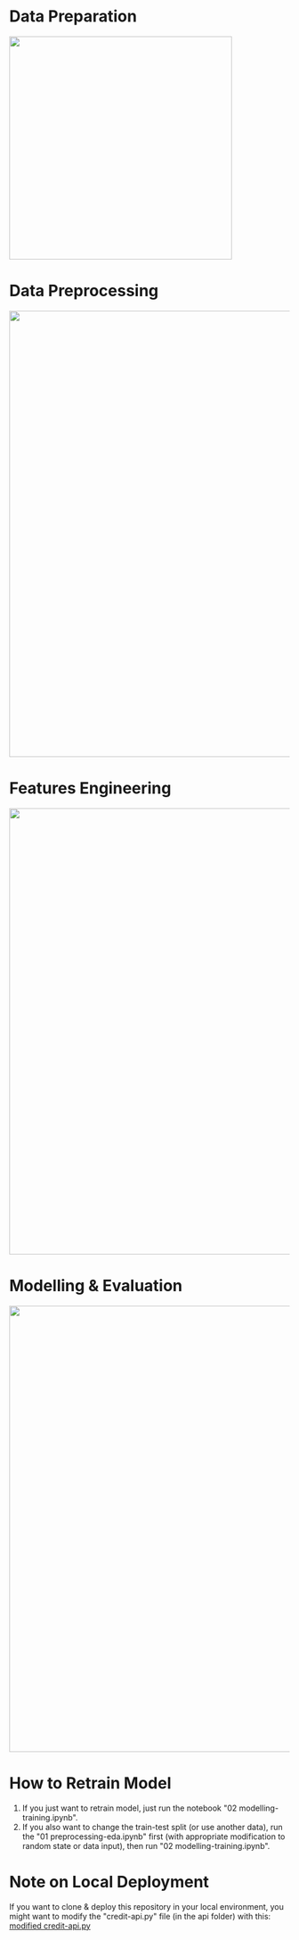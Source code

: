 # Data Preparation

<img src="https://i.ibb.co/rw0z7bT/Blank-diagram-1.png" width="400">

# Data Preprocessing

<img src="https://i.ibb.co/T1g8sfW/Data-Preprocessing.png" width="800">

# Features Engineering

<img src="https://i.ibb.co/mcmRk0z/Features-Engineering-1.png" width="800">

# Modelling & Evaluation

<img src="https://i.ibb.co/CQ4YSXS/Modelling-Evaluation-1.png" width="800">

# How to Retrain Model

1. If you just want to retrain model, just run the notebook "02 modelling-training.ipynb".
2. If you also want to change the train-test split (or use another data), run the "01 preprocessing-eda.ipynb" first (with appropriate modification to random state or data input), then run "02 modelling-training.ipynb".

# Note on Local Deployment

If you want to clone & deploy this repository in your local environment, you might want to modify the "credit-api.py" file (in the api folder) with this: [modified credit-api.py](https://github.com/muhammadalifaqsha/credit-mlprocess/blob/main/api/credit-api.py)
